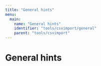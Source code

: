 ```yaml
---
title: "General hints"
menu:
  main:
    name: "General hints"
    identifier: "tools/csvimport/general"
    parent: "tools/csvimport"
---
```

# General hints


